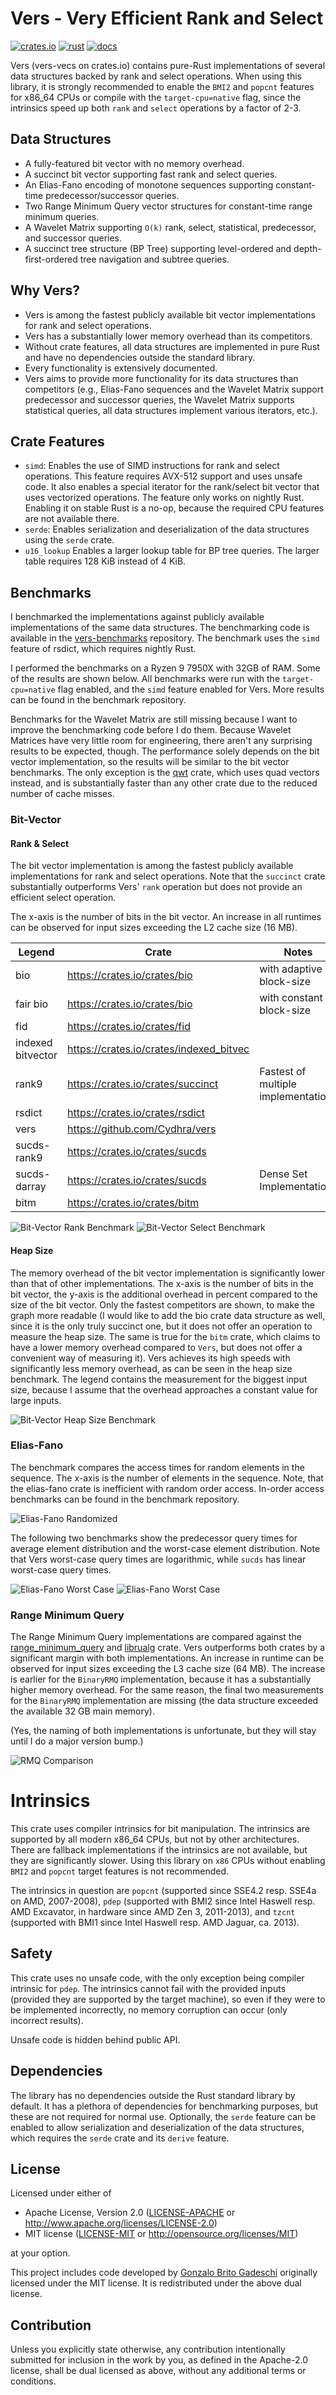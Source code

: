 # Vers - Very Efficient Rank and Select

[![crates.io](https://img.shields.io/crates/v/vers-vecs.svg)](https://crates.io/crates/vers-vecs)
[![rust](https://github.com/cydhra/vers/actions/workflows/rust.yml/badge.svg)](https://github.com/Cydhra/vers)
[![docs](https://docs.rs/vers-vecs/badge.svg)](https://docs.rs/vers-vecs)

Vers (vers-vecs on crates.io)
contains pure-Rust implementations of several data structures backed by rank and select operations.
When using this library, it is strongly recommended to enable the `BMI2` and `popcnt` features for x86_64 CPUs
or compile with the `target-cpu=native` flag,
since the intrinsics speed up both `rank` and `select` operations by a factor of 2-3.

## Data Structures
- A fully-featured bit vector with no memory overhead.
- A succinct bit vector supporting fast rank and select queries.
- An Elias-Fano encoding of monotone sequences supporting constant-time predecessor/successor queries.
- Two Range Minimum Query vector structures for constant-time range minimum queries.
- A Wavelet Matrix supporting `O(k)` rank, select, statistical, predecessor, and successor queries.
- A succinct tree structure (BP Tree) supporting level-ordered and depth-first-ordered tree navigation and subtree queries.

## Why Vers?
- Vers is among the fastest publicly available bit vector implementations for rank and select operations.
- Vers has a substantially lower memory overhead than its competitors.
- Without crate features, all data structures are implemented in pure Rust and have no dependencies outside the standard library.
- Every functionality is extensively documented.
- Vers aims to provide more functionality for its data structures than competitors 
  (e.g., Elias-Fano sequences and the Wavelet Matrix support predecessor and successor queries, 
  the Wavelet Matrix supports statistical queries, all data structures implement various iterators, etc.).

## Crate Features
- `simd`: Enables the use of SIMD instructions for rank and select operations.
This feature requires AVX-512 support and uses unsafe code.
It also enables a special iterator for the rank/select bit vector that uses vectorized operations.
The feature only works on nightly Rust.
Enabling it on stable Rust is a no-op, because the required CPU features are not available there.
- `serde`: Enables serialization and deserialization of the data structures using the `serde` crate.
- `u16_lookup` Enables a larger lookup table for BP tree queries. The larger table requires 128 KiB instead of 4 KiB.

## Benchmarks
I benchmarked the implementations against publicly available implementations of the same data structures.
The benchmarking code is available in the [vers-benchmarks](https://github.com/Cydhra/vers_benchmarks) repository.
The benchmark uses the `simd` feature of rsdict, which requires nightly Rust.

I performed the benchmarks on a Ryzen 9 7950X with 32GB of RAM.
Some of the results are shown below.
All benchmarks were run with the `target-cpu=native` flag enabled, and the `simd` feature enabled for Vers.
More results can be found in the benchmark repository.

Benchmarks for the Wavelet Matrix are still missing because I want to improve the benchmarking code before I do them.
Because Wavelet Matrices have very little room for engineering, there aren't any surprising results to be expected, though.
The performance solely depends on the bit vector implementation, so the results will be similar to the bit vector benchmarks.
The only exception is the [qwt](https://crates.io/crates/qwt) crate, which uses quad vectors instead,
and is substantially faster than any other crate due to the reduced number of cache misses.

### Bit-Vector
#### Rank & Select
The bit vector implementation is among the fastest publicly available implementations for rank and select operations.
Note that the `succinct` crate substantially outperforms Vers' `rank` operation but does not provide an efficient select operation.

The x-axis is the number of bits in the bit vector.
An increase in all runtimes can be observed for input sizes exceeding the L2 cache size (16 MB).

| Legend            | Crate                                   | Notes                               |
|-------------------|-----------------------------------------|-------------------------------------|
| bio               | https://crates.io/crates/bio            | with adaptive block-size            |
| fair bio          | https://crates.io/crates/bio            | with constant block-size            |
| fid               | https://crates.io/crates/fid            |                                     |
| indexed bitvector | https://crates.io/crates/indexed_bitvec |                                     |
| rank9             | https://crates.io/crates/succinct       | Fastest of multiple implementations |
| rsdict            | https://crates.io/crates/rsdict         |                                     |
| vers              | https://github.com/Cydhra/vers          |                                     |
| sucds-rank9       | https://crates.io/crates/sucds          |                                     |
| sucds-darray      | https://crates.io/crates/sucds          | Dense Set Implementation            |
| bitm              | https://crates.io/crates/bitm           |                                     |

![Bit-Vector Rank Benchmark](images/rank_comparison.svg)
![Bit-Vector Select Benchmark](images/select_comparison.svg)

#### Heap Size

The memory overhead of the bit vector implementation is significantly lower than that of other implementations.
The x-axis is the number of bits in the bit vector,
the y-axis is the additional overhead in percent compared to the size of the bit vector.
Only the fastest competitors are shown, to make the graph more readable
(I would like to add the bio crate data structure as well, since it is the only truly succinct one,
but it does not offer an operation to measure the heap size.
The same is true for the `bitm` crate, which claims to have a lower memory overhead compared to `Vers`,
but does not offer a convenient way of measuring it).
Vers achieves its high speeds with significantly less memory overhead, as can be seen in the heap size benchmark.
The legend contains the measurement for the biggest input size,
because I assume that the overhead approaches a constant value for large inputs.

![Bit-Vector Heap Size Benchmark](images/heap.svg)

### Elias-Fano
The benchmark compares the access times for random elements in the sequence.
The x-axis is the number of elements in the sequence.
Note, that the elias-fano crate is inefficient with random order access.
In-order access benchmarks can be found in the benchmark repository.

![Elias-Fano Randomized](images/elias_fano_access_random.svg)

The following two benchmarks show the predecessor query times for average element distribution and the 
worst-case element distribution.
Note that Vers worst-case query times are logarithmic, while `sucds` has linear worst-case query times.

![Elias-Fano Worst Case](images/elias_fano_pred_random.svg)
![Elias-Fano Worst Case](images/elias_fano_pred_adversarial.svg)

### Range Minimum Query
The Range Minimum Query implementations are compared against the 
[range_minimum_query](https://crates.io/crates/range_minimum_query) and 
[librualg](https://crates.io/crates/librualg) crate.
Vers outperforms both crates by a significant margin with both implementations.
An increase in runtime can be observed for input sizes exceeding the L3 cache size (64 MB).
The increase is earlier for the `BinaryRMQ` implementation, because it has a substantially higher memory overhead.
For the same reason, the final two measurements for the `BinaryRMQ` implementation are missing (the data structure
exceeded the available 32 GB main memory).

(Yes, the naming of both implementations is unfortunate, but they will stay until I do a major version bump.)

![RMQ Comparison](images/rmq_comparison.svg)

# Intrinsics
This crate uses compiler intrinsics for bit manipulation. The intrinsics are supported by
all modern x86_64 CPUs, but not by other architectures.
There are fallback implementations if the intrinsics are not available, but they are significantly slower.
Using this library on `x86` CPUs without enabling `BMI2` and `popcnt` target features is not recommended.

The intrinsics in question are `popcnt` (supported since SSE4.2 resp. SSE4a on AMD, 2007-2008),
`pdep` (supported with BMI2 since Intel Haswell resp. AMD Excavator, in hardware since AMD Zen 3, 2011-2013),
and `tzcnt` (supported with BMI1 since Intel Haswell resp. AMD Jaguar, ca. 2013).

## Safety
This crate uses no unsafe code, with the only exception being compiler intrinsic for `pdep`.
The intrinsics cannot fail with the provided inputs (provided they are
supported by the target machine), so even if they were to be implemented incorrectly, no
memory corruption can occur (only incorrect results).

Unsafe code is hidden behind public API.

## Dependencies
The library has no dependencies outside the Rust standard library by default.
It has a plethora of dependencies for benchmarking purposes, but these are not required for normal use.
Optionally, the `serde` feature can be enabled to allow serialization and deserialization of the data structures,
which requires the `serde` crate and its `derive` feature.

## License
Licensed under either of

* Apache License, Version 2.0
  ([LICENSE-APACHE](LICENSE-APACHE) or http://www.apache.org/licenses/LICENSE-2.0)
* MIT license
  ([LICENSE-MIT](LICENSE-MIT) or http://opensource.org/licenses/MIT)

at your option.

This project includes code developed by [Gonzalo Brito Gadeschi](https://github.com/gnzlbg/bitintr)
originally licensed under the MIT license.
It is redistributed under the above dual license.

## Contribution
Unless you explicitly state otherwise, any contribution intentionally submitted
for inclusion in the work by you, as defined in the Apache-2.0 license, shall be
dual licensed as above, without any additional terms or conditions.
